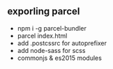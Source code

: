## exporling parcel
- npm i -g parcel-bundler
- parcel index.html
- add .postcssrc for autoprefixer
- add node-sass for scss
- commonjs & es2015 modules

